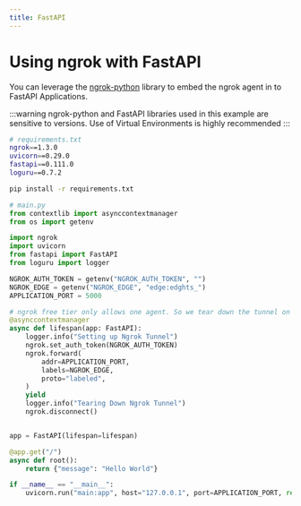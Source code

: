 ```yaml
---
title: FastAPI
---
```


# Using ngrok with FastAPI

You can leverage the [ngrok-python](https://github.com/ngrok/ngrok-python) library to embed the ngrok agent in to FastAPI Applications.

:::warning
  ngrok-python and FastAPI libraries used in this example are sensitive to versions.  Use of Virtual Environments is highly recommended 
:::

```sh
# requirements.txt
ngrok==1.3.0
uvicorn==0.29.0
fastapi==0.111.0
loguru==0.7.2
```

```sh
pip install -r requirements.txt
```

```python
# main.py
from contextlib import asynccontextmanager
from os import getenv

import ngrok
import uvicorn
from fastapi import FastAPI
from loguru import logger

NGROK_AUTH_TOKEN = getenv("NGROK_AUTH_TOKEN", "")
NGROK_EDGE = getenv("NGROK_EDGE", "edge:edghts_")
APPLICATION_PORT = 5000

# ngrok free tier only allows one agent. So we tear down the tunnel on application termination
@asynccontextmanager
async def lifespan(app: FastAPI):
    logger.info("Setting up Ngrok Tunnel")
    ngrok.set_auth_token(NGROK_AUTH_TOKEN)
    ngrok.forward(
        addr=APPLICATION_PORT,
        labels=NGROK_EDGE,
        proto="labeled",
    )
    yield
    logger.info("Tearing Down Ngrok Tunnel")
    ngrok.disconnect()


app = FastAPI(lifespan=lifespan)

@app.get("/")
async def root():
    return {"message": "Hello World"}

if __name__ == "__main__":
    uvicorn.run("main:app", host="127.0.0.1", port=APPLICATION_PORT, reload=True)
```
